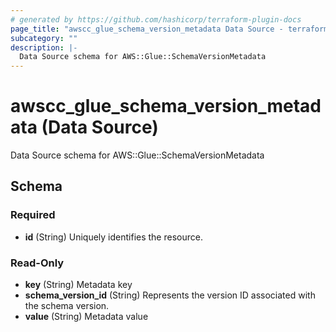 ```yaml
---
# generated by https://github.com/hashicorp/terraform-plugin-docs
page_title: "awscc_glue_schema_version_metadata Data Source - terraform-provider-awscc"
subcategory: ""
description: |-
  Data Source schema for AWS::Glue::SchemaVersionMetadata
---
```


# awscc_glue_schema_version_metadata (Data Source)

Data Source schema for AWS::Glue::SchemaVersionMetadata



<!-- schema generated by tfplugindocs -->
## Schema

### Required

- **id** (String) Uniquely identifies the resource.

### Read-Only

- **key** (String) Metadata key
- **schema_version_id** (String) Represents the version ID associated with the schema version.
- **value** (String) Metadata value


